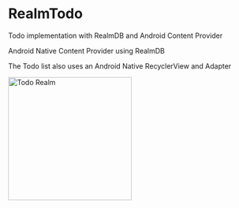# RealmTodo
Todo implementation with RealmDB and Android Content Provider

Android Native Content Provider using RealmDB

The Todo list also uses an Android Native RecyclerView and Adapter


<div align="left">
        <img width="250px" src="https://s1.postimg.org/1v9lswxqfj/realmdb.png" alt="Todo Realm" title="Realm Todo"</img>
</div>
